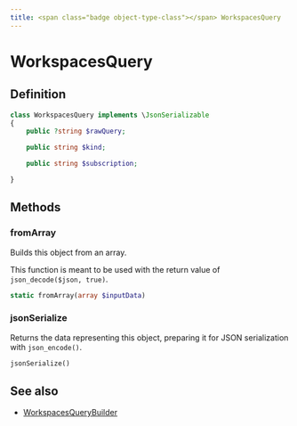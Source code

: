 ```yaml
---
title: <span class="badge object-type-class"></span> WorkspacesQuery
---
```

# <span class="badge object-type-class"></span> WorkspacesQuery

## Definition

```php
class WorkspacesQuery implements \JsonSerializable
{
    public ?string $rawQuery;

    public string $kind;

    public string $subscription;

}
```
## Methods

### <span class="badge object-method"></span> fromArray

Builds this object from an array.

This function is meant to be used with the return value of `json_decode($json, true)`.

```php
static fromArray(array $inputData)
```

### <span class="badge object-method"></span> jsonSerialize

Returns the data representing this object, preparing it for JSON serialization with `json_encode()`.

```php
jsonSerialize()
```

## See also

 * <span class="badge builder"></span> [WorkspacesQueryBuilder](./builder-WorkspacesQueryBuilder.md)
